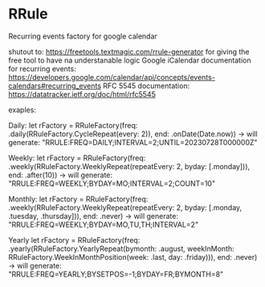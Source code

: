 # RRule
Recurring events factory for google calendar

shutout to: https://freetools.textmagic.com/rrule-generator for giving the free tool to have na understanable logic
Google iCalendar documentation for recurring events: https://developers.google.com/calendar/api/concepts/events-calendars#recurring_events
RFC 5545 documentation: https://datatracker.ietf.org/doc/html/rfc5545

exaples:

Daily:
let rFactory = RRuleFactory(freq: .daily(RRuleFactory.CycleRepeat(every: 2)), end: .onDate(Date.now)) -> will generate: "RRULE:FREQ=DAILY;INTERVAL=2;UNTIL=20230728T000000Z"

Weekly:
let rFactory = RRuleFactory(freq: .weekly(RRuleFactory.WeeklyRepeat(repeatEvery: 2, byday: [.monday])), end: .after(10)) -> will generate: "RRULE:FREQ=WEEKLY;BYDAY=MO;INTERVAL=2;COUNT=10"

Monthly:
let rFactory = RRuleFactory(freq: .weekly(RRuleFactory.WeeklyRepeat(repeatEvery: 2, byday: [.monday, .tuesday, .thursday])), end: .never) -> will generate: "RRULE:FREQ=WEEKLY;BYDAY=MO,TU,TH;INTERVAL=2"

Yearly
let rFactory = RRuleFactory(freq: .yearly(RRuleFactory.YearlyRepeat(bymonth: .august, weekInMonth: RRuleFactory.WeekInMonthPosition(week: .last, day: .friday))), end: .never) -> will generate: "RRULE:FREQ=YEARLY;BYSETPOS=-1;BYDAY=FR;BYMONTH=8"

